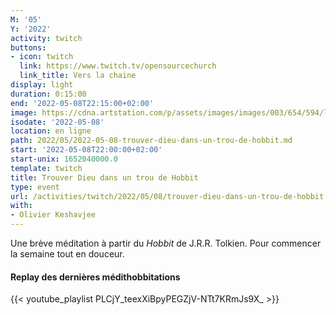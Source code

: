 ```yaml
---
M: '05'
Y: '2022'
activity: twitch
buttons:
- icon: twitch
  link: https://www.twitch.tv/opensourcechurch
  link_title: Vers la chaine
display: light
duration: 0:15:00
end: '2022-05-08T22:15:00+02:00'
image: https://cdna.artstation.com/p/assets/images/images/003/654/594/large/sam-robberechts-finalrender1.jpg
isodate: '2022-05-08'
location: en ligne
path: 2022/05/2022-05-08-trouver-dieu-dans-un-trou-de-hobbit.md
start: '2022-05-08T22:00:00+02:00'
start-unix: 1652040000.0
template: twitch
title: Trouver Dieu dans un trou de Hobbit
type: event
url: /activities/twitch/2022/05/08/trouver-dieu-dans-un-trou-de-hobbit
with:
- Olivier Keshavjee
---
```

Une brève méditation à partir du *Hobbit* de J.R.R. Tolkien. Pour commencer la semaine tout en douceur.



#### Replay des dernières médithobbitations

{{< youtube_playlist PLCjY_teexXiBpyPEGZjV-NTt7KRmJs9X_ >}}